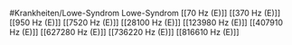 #Krankheiten/Lowe-Syndrom
Lowe-Syndrom
[[70 Hz (E)]]
[[370 Hz (E)]]
[[950 Hz (E)]]
[[7520 Hz (E)]]
[[28100 Hz (E)]]
[[123980 Hz (E)]]
[[407910 Hz (E)]]
[[627280 Hz (E)]]
[[736220 Hz (E)]]
[[816610 Hz (E)]]